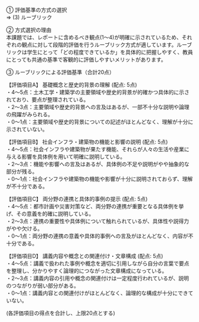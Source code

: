 ① 評価基準の方式の選択  
⇒ (3) ルーブリック  

② 方式選択の理由  
本課題では、レポートに含めるべき観点(1～4)が明確に示されているため、それぞれの観点に対して段階的評価を行うルーブリック方式が適しています。ルーブリックは学生にとって「どの程度できているか」を具体的に把握しやすく、教員にとっても共通の基準で客観的に評価しやすいメリットがあります。

③ ルーブリックによる評価基準（合計20点）  

【評価項目A】 基礎概念と歴史的背景の理解 (配点: 5点)  
・4～5点：土木工学・建築学の主要領域や歴史的背景が的確かつ具体的に示されており、要点が整理されている。  
・2～3点：主要領域や歴史的背景への言及はあるが、一部不十分な説明や論理の飛躍がみられる。  
・0～1点：主要領域や歴史的背景についての記述がほとんどなく、理解が十分に示されていない。  

【評価項目B】 社会インフラ・建築物の機能と影響の説明 (配点: 5点)  
・4～5点：社会インフラや建築物が果たす機能、それらが人々の生活や産業に与える影響を具体例を用いて明確に説明している。  
・2～3点：機能や影響への言及はあるが、具体例の不足や説明がやや抽象的な部分が残る。  
・0～1点：社会インフラや建築物の機能や影響が十分に説明されておらず、理解が不十分である。  

【評価項目C】 両分野の連携と具体的事例の提示 (配点: 5点)  
・4～5点：都市計画や災害対策など、両分野の連携が重要となる具体例を挙げ、その意義を的確に説明している。  
・2～3点：連携の重要性や具体例について触れられているが、具体性や説得力がやや欠ける。  
・0～1点：両分野の連携の意義や具体的事例への言及がほとんどなく、内容が不十分である。  

【評価項目D】 講義内容や概念との関連付け・文章構成 (配点: 5点)  
・4～5点：講義で扱われた事例や概念を適切に引用しながら自分の言葉で要点を整理し、分かりやすく論理的につながった文章構成になっている。  
・2～3点：講義内容の引用や概念の関連付けは一定程度行われているが、説明のつながりが弱い部分がある。  
・0～1点：講義内容との関連付けがほとんどなく、論理的な構成が十分にできていない。  

(各評価項目の得点を合計し、上限20点とする)  